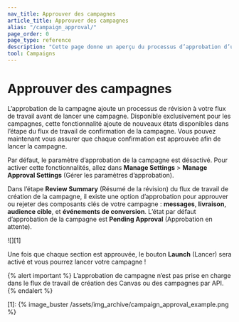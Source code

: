 ```yaml
---
nav_title: Approuver des campagnes
article_title: Approuver des campagnes
alias: "/campaign_approval/"
page_order: 0
page_type: reference
description: "Cette page donne un aperçu du processus d’approbation d’une campagne."
tool: Campaigns
---
```


# Approuver des campagnes

L’approbation de la campagne ajoute un processus de révision à votre flux de travail avant de lancer une campagne. Disponible exclusivement pour les campagnes, cette fonctionnalité ajoute de nouveaux états disponibles dans l’étape du flux de travail de confirmation de la campagne. Vous pouvez maintenant vous assurer que chaque confirmation est approuvée afin de lancer la campagne. 

Par défaut, le paramètre d’approbation de la campagne est désactivé. Pour activer cette fonctionnalités, allez dans **Manage Settings** > **Manage Approval Settings** (Gérer les paramètres d’approbation).

Dans l’étape **Review Summary** (Résumé de la révision) du flux de travail de création de la campagne, il existe une option d’approbation pour approuver ou rejeter des composants clés de votre campagne : **messages**, **livraison**, **audience cible**, et **événements de conversion**. L’état par défaut d’approbation de la campagne est **Pending Approval** (Approbation en attente). 

![][1]

Une fois que chaque section est approuvée, le bouton **Launch** (Lancer) sera activé et vous pourrez lancer votre campagne ! 

{% alert important %}
L’approbation de campagne n’est pas prise en charge dans le flux de travail de création des Canvas ou des campagnes par API.
{% endalert %}

[1]: {% image_buster /assets/img_archive/campaign_approval_example.png %} 
